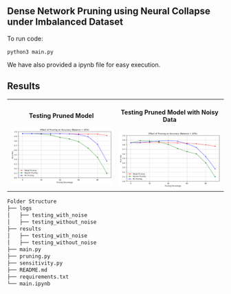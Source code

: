 ## Dense Network Pruning using Neural Collapse under Imbalanced Dataset

To run code:
```
python3 main.py
```

We have also provided a ipynb file for easy execution.


## Results
<table align="center">
  <tr>
    <td align="center">
      <h4>Testing Pruned Model</h4>
      <img src="https://github.com/noopur-zambare/nc_pruning/blob/main/results/testing_without_noise/10%25.png" alt="Testing Pruned Model 1" title="Testing Pruned Model" width="100%">
    </td>
    <td align="center">
      <h4>Testing Pruned Model with Noisy Data</h4>
      <img src="https://github.com/noopur-zambare/nc_pruning/blob/main/results/testing_with_noise/10%25.png" alt="Testing Pruned Model with Noisy Data" title="Testing Pruned Model with Noisy Data" width="100%">
    </td>
  </tr>
</table>




```
Folder Structure
├── logs
│   ├── testing_with_noise
│   ├── testing_without_noise
├── results
│   ├── testing_with_noise
│   ├── testing_without_noise
├── main.py
├── pruning.py
├── sensitivity.py
├── README.md
├── requirements.txt
└── main.ipynb
```